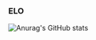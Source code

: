 ### ELO

![Anurag's GitHub stats](https://github-readme-stats.vercel.app/api?username=synbee&theme=synthwave&show_icons=true)
